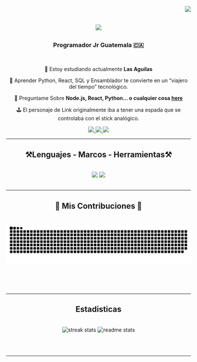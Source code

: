 <img align="right" src="https://visitor-badge.laobi.icu/badge?page_id=salesp07.salesp07" />

<h1 align="center">
    <img src="https://readme-typing-svg.herokuapp.com/?font=Righteous&size=35&center=true&vCenter=true&width=500&height=70&duration=4000&lines=Hola+!+👋;+Soy+Brandon+Morales!;" />
</h1>

<h3 align="center"> Programador Jr Guatemala 🇨🇦</h3>

<br/>

<div align="center">
 
 🔭 Estoy estudiando actualmente **Las Aguilas**
 
🧠 Aprender Python, React, SQL y Ensamblador te convierte en un “viajero del tiempo” tecnológico.

💬 Preguntame Sobre **Node.js, React, Python... o cualquier cosa [here](https://github.com/MoralesMeridaxtzv1)**

🕹️ El personaje de Link originalmente iba a tener una espada que se controlaba con el stick analógico.

 </div>
 
<div align="center"> 
  <a href="respaldobrandonmorales@gmail.com">
    <img src="https://img.shields.io/badge/Gmail-D14836?style=for-the-badge&logo=gmail&logoColor=white"/>
  </a>
  <a href="" target="_blank">
    <img src="https://img.shields.io/badge/PlayStation-003791?style=for-the-badge&logo=playstation&logoColor=white"/>
  </a>
  <a href="" target="_blank">
     <img src="https://img.shields.io/badge/Counter_Strike-000000?style=for-the-badge&logo=counter-strike&logoColor=white"/> <!-- sqlite, safari, google-chrome are other good icon options -->
  </a>
</div>

 <hr/>
 
<h2 align="center">⚒️Lenguajes - Marcos - Herramientas⚒️</h2>
<br/>
<div align="center">
    <img src="https://skillicons.dev/icons?i=react,bootstrap,mui,html,css,vscode,github,figma,tailwind,git,r" />
    <img src="https://skillicons.dev/icons?i=nodejs,python,javascript,typescript,express,firebase,mongodb,c,java,nextjs,mysql,flask" /><br>
</div>

<br/>
<hr/>

<div align="center">
  <h2>🐍 Mis Contribuciones 🐍</h2>
  <br>
  <img alt="snake eating my contributions" src="https://raw.githubusercontent.com/salesp07/salesp07/output/github-contribution-grid-snake.svg" />
  
  <br/><br/><br/>
</div>

<hr/>

<h2 align="center">Estadisticas</h2>
<br>
<div align=center>
  <img width=390 src="https://github-readme-streak-stats-salesp07.vercel.app/?user=salesp07&count_private=true&theme=react&border_radius=10" alt="streak stats"/>
  <img width=390 src="https://github-readme-stats-salesp07.vercel.app/api?username=salesp07&count_private=true&show_icons=true&theme=react&rank_icon=github&border_radius=10" alt="readme stats" />
  <br/>
</div>

<br/><br/>

<hr/>

<br/>

<br/>
